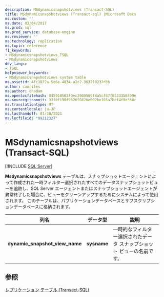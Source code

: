 ```yaml
---
description: MSdynamicsnapshotviews (Transact-SQL)
title: MSdynamicsnapshotviews (Transact-sql) |Microsoft Docs
ms.custom: ''
ms.date: 03/04/2017
ms.prod: sql
ms.prod_service: database-engine
ms.reviewer: ''
ms.technology: replication
ms.topic: reference
f1_keywords:
- MSdynamicsnapshotviews_TSQL
- MSdynamicsnapshotviews
dev_langs:
- TSQL
helpviewer_keywords:
- MSdynamicsnapshotviews system table
ms.assetid: 4fc1822a-5d6e-4034-a2e2-363210232d3b
author: cawrites
ms.author: chadam
ms.openlocfilehash: 845910563f9ec2900569f4a5cf87f0533358499e
ms.sourcegitcommit: 33f0f190f962059826e002be165a2bef4f9e350c
ms.translationtype: MT
ms.contentlocale: ja-JP
ms.lasthandoff: 01/30/2021
ms.locfileid: "99212327"
---
```

# <a name="msdynamicsnapshotviews-transact-sql"></a>MSdynamicsnapshotviews (Transact-SQL)
[!INCLUDE [SQL Server](../../includes/applies-to-version/sqlserver.md)]

  **Msdynamicsnapshotviews** テーブルは、スナップショットエージェントによって作成された一時フィルター選択されたすべてのデータスナップショットビューを追跡し、SQL Server エージェントまたはスナップショットエージェントが異常終了した場合に、ビューをクリーンアップするためにシステムによって使用されます。 このテーブルは、パブリケーションデータベースとサブスクリプションデータベースに格納されます。  
  
|列名|データ型|説明|  
|-----------------|---------------|-----------------|  
|**dynamic_snapshot_view_name**|**sysname**|一時的なフィルター選択されたデータ スナップショット ビューの名前です。|  
  
## <a name="see-also"></a>参照  
 [レプリケーション テーブル &#40;Transact-SQL&#41;](../../relational-databases/system-tables/replication-tables-transact-sql.md)  
  
  
